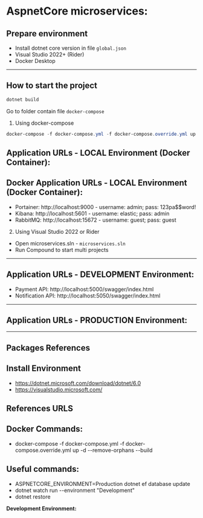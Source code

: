 # AspnetCore microservices:

## Prepare environment

* Install dotnet core version in file `global.json`
* Visual Studio 2022+ (Rider)
* Docker Desktop

---

## How to start the project
```Powershell
dotnet build
```
Go to folder contain file `docker-compose`

1. Using docker-compose
```Powershell
docker-compose -f docker-compose.yml -f docker-compose.override.yml up -d --remove-orphans
```


## Application URLs - LOCAL Environment (Docker Container):

## Docker Application URLs - LOCAL Environment (Docker Container):
- Portainer: http://localhost:9000 - username: admin; pass: 123pa$$word!
- Kibana: http://localhost:5601 - username: elastic; pass: admin
- RabbitMQ: http://localhost:15672 - username: guest; pass: guest

2. Using Visual Studio 2022 or Rider
- Open microservices.sln - `microservices.sln`
- Run Compound to start multi projects
---
## Application URLs - DEVELOPMENT Environment:
- Payment API: http://localhost:5000/swagger/index.html
- Notification API: http://localhost:5050/swagger/index.html
---
## Application URLs - PRODUCTION Environment:

---
## Packages References

## Install Environment

- https://dotnet.microsoft.com/download/dotnet/6.0
- https://visualstudio.microsoft.com/

## References URLS

## Docker Commands:

- docker-compose -f docker-compose.yml -f docker-compose.override.yml up -d --remove-orphans --build

## Useful commands:

- ASPNETCORE_ENVIRONMENT=Production dotnet ef database update
- dotnet watch run --environment "Development"
- dotnet restore

**Development Environment:**